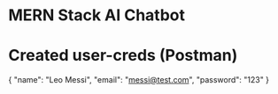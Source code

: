 
# MERN Stack AI Chatbot

# Created user-creds (Postman) 

{
    "name": "Leo Messi",
    "email": "messi@test.com",
    "password": "123"
}

